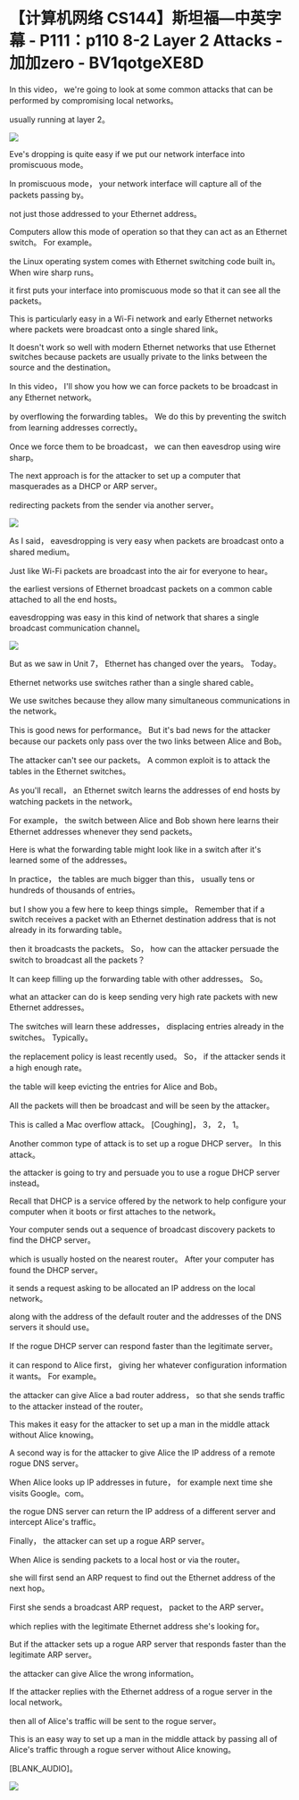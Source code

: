 # 【计算机网络 CS144】斯坦福—中英字幕 - P111：p110 8-2 Layer 2 Attacks - 加加zero - BV1qotgeXE8D

 In this video， we're going to look at some common attacks that can be performed by compromising local networks。

 usually running at layer 2。

![](img/2fe2d27fb27332ebf7a550bcabcff315_1.png)

 Eve's dropping is quite easy if we put our network interface into promiscuous mode。

 In promiscuous mode， your network interface will capture all of the packets passing by。

 not just those addressed to your Ethernet address。

 Computers allow this mode of operation so that they can act as an Ethernet switch。 For example。

 the Linux operating system comes with Ethernet switching code built in。 When wire sharp runs。

 it first puts your interface into promiscuous mode so that it can see all the packets。

 This is particularly easy in a Wi-Fi network and early Ethernet networks where packets were broadcast onto a single shared link。

 It doesn't work so well with modern Ethernet networks that use Ethernet switches because packets are usually private to the links between the source and the destination。

 In this video， I'll show you how we can force packets to be broadcast in any Ethernet network。

 by overflowing the forwarding tables。 We do this by preventing the switch from learning addresses correctly。

 Once we force them to be broadcast， we can then eavesdrop using wire sharp。

 The next approach is for the attacker to set up a computer that masquerades as a DHCP or ARP server。

 redirecting packets from the sender via another server。



![](img/2fe2d27fb27332ebf7a550bcabcff315_3.png)

 As I said， eavesdropping is very easy when packets are broadcast onto a shared medium。

 Just like Wi-Fi packets are broadcast into the air for everyone to hear。

 the earliest versions of Ethernet broadcast packets on a common cable attached to all the end hosts。

 eavesdropping was easy in this kind of network that shares a single broadcast communication channel。



![](img/2fe2d27fb27332ebf7a550bcabcff315_5.png)

 But as we saw in Unit 7， Ethernet has changed over the years。 Today。

 Ethernet networks use switches rather than a single shared cable。

 We use switches because they allow many simultaneous communications in the network。

 This is good news for performance。 But it's bad news for the attacker because our packets only pass over the two links between Alice and Bob。

 The attacker can't see our packets。 A common exploit is to attack the tables in the Ethernet switches。

 As you'll recall， an Ethernet switch learns the addresses of end hosts by watching packets in the network。

 For example， the switch between Alice and Bob shown here learns their Ethernet addresses whenever they send packets。

 Here is what the forwarding table might look like in a switch after it's learned some of the addresses。

 In practice， the tables are much bigger than this， usually tens or hundreds of thousands of entries。

 but I show you a few here to keep things simple。 Remember that if a switch receives a packet with an Ethernet destination address that is not already in its forwarding table。

 then it broadcasts the packets。 So， how can the attacker persuade the switch to broadcast all the packets？

 It can keep filling up the forwarding table with other addresses。 So。

 what an attacker can do is keep sending very high rate packets with new Ethernet addresses。

 The switches will learn these addresses， displacing entries already in the switches。 Typically。

 the replacement policy is least recently used。 So， if the attacker sends it a high enough rate。

 the table will keep evicting the entries for Alice and Bob。

 All the packets will then be broadcast and will be seen by the attacker。

 This is called a Mac overflow attack。 [Coughing]， 3， 2， 1。

 Another common type of attack is to set up a rogue DHCP server。 In this attack。

 the attacker is going to try and persuade you to use a rogue DHCP server instead。

 Recall that DHCP is a service offered by the network to help configure your computer when it boots or first attaches to the network。

 Your computer sends out a sequence of broadcast discovery packets to find the DHCP server。

 which is usually hosted on the nearest router。 After your computer has found the DHCP server。

 it sends a request asking to be allocated an IP address on the local network。

 along with the address of the default router and the addresses of the DNS servers it should use。

 If the rogue DHCP server can respond faster than the legitimate server。

 it can respond to Alice first， giving her whatever configuration information it wants。 For example。

 the attacker can give Alice a bad router address， so that she sends traffic to the attacker instead of the router。

 This makes it easy for the attacker to set up a man in the middle attack without Alice knowing。

 A second way is for the attacker to give Alice the IP address of a remote rogue DNS server。

 When Alice looks up IP addresses in future， for example next time she visits Google。com。

 the rogue DNS server can return the IP address of a different server and intercept Alice's traffic。

 Finally， the attacker can set up a rogue ARP server。

 When Alice is sending packets to a local host or via the router。

 she will first send an ARP request to find out the Ethernet address of the next hop。

 First she sends a broadcast ARP request， packet to the ARP server。

 which replies with the legitimate Ethernet address she's looking for。

 But if the attacker sets up a rogue ARP server that responds faster than the legitimate ARP server。

 the attacker can give Alice the wrong information。

 If the attacker replies with the Ethernet address of a rogue server in the local network。

 then all of Alice's traffic will be sent to the rogue server。

 This is an easy way to set up a man in the middle attack by passing all of Alice's traffic through a rogue server without Alice knowing。

 [BLANK_AUDIO]。

![](img/2fe2d27fb27332ebf7a550bcabcff315_7.png)